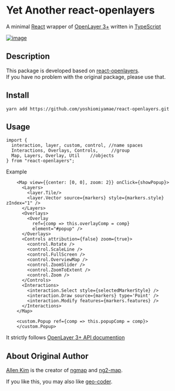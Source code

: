# Yet Another react-openlayers

A minimal [React](https://facebook.github.io/react/)
wrapper of [OpenLayer 3+](https://openlayers.org/)
written in [TypeScript](https://www.typescriptlang.org/)

[![image](http://i.imgur.com/5JQcT8G.png)](https://rawgit.com/allenhwkim/react-openlayers/master/app/index.html)

## Description

This package is developed based on [react-openlayers](https://github.com/allenhwkim/react-openlayers).  
If you have no problem with the original package, please use that.

## Install

    yarn add https://github.com/yoshiomiyamae/react-openlayers.git

## Usage

    import {
      interaction, layer, custom, control, //name spaces
      Interactions, Overlays, Controls,     //group
      Map, Layers, Overlay, Util    //objects
    } from "react-openlayers";

Example
```
    <Map view={{center: [0, 0], zoom: 2}} onClick={showPopup}>
      <Layers>
        <layer.Tile/>
        <layer.Vector source={markers} style={markers.style} zIndex="1" />
      </Layers>
      <Overlays>
        <Overlay
          ref={comp => this.overlayComp = comp}
          element="#popup" />
      </Overlays>
      <Controls attribution={false} zoom={true}>
        <control.Rotate />
        <control.ScaleLine />
        <control.FullScreen />
        <control.OverviewMap />
        <control.ZoomSlider />
        <control.ZoomToExtent />
        <control.Zoom />
      </Controls>
      <Interactions>
        <interaction.Select style={selectedMarkerStyle} />
        <interaction.Draw source={markers} type='Point' />
        <interaction.Modify features={markers.features} />
      </Interactions>
    </Map>

    <custom.Popup ref={comp => this.popupComp = comp}>
    </custom.Popup>
```

It strictly follows [OpenLayer 3+ API documention](https://openlayers.org/en/latest/apidoc/)

## About Original Author
[Allen Kim](https://github.com/allenhwkim) is the creator of [ngmap](https://github.com/allenhwkim/angularjs-google-maps) and
[ng2-map](https://github.com/ng2-ui/ng2-map).

If you like this, you may also like [geo-coder](https://github.com/allenhwkim/geocoder).
